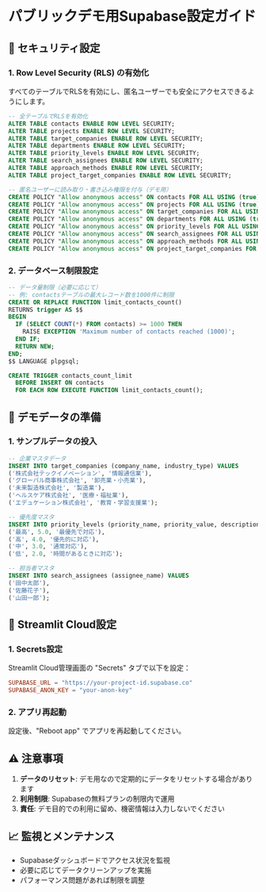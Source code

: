 # パブリックデモ用Supabase設定ガイド

## 🔐 セキュリティ設定

### 1. Row Level Security (RLS) の有効化

すべてのテーブルでRLSを有効にし、匿名ユーザーでも安全にアクセスできるようにします。

```sql
-- 全テーブルでRLSを有効化
ALTER TABLE contacts ENABLE ROW LEVEL SECURITY;
ALTER TABLE projects ENABLE ROW LEVEL SECURITY;
ALTER TABLE target_companies ENABLE ROW LEVEL SECURITY;
ALTER TABLE departments ENABLE ROW LEVEL SECURITY;
ALTER TABLE priority_levels ENABLE ROW LEVEL SECURITY;
ALTER TABLE search_assignees ENABLE ROW LEVEL SECURITY;
ALTER TABLE approach_methods ENABLE ROW LEVEL SECURITY;
ALTER TABLE project_target_companies ENABLE ROW LEVEL SECURITY;

-- 匿名ユーザーに読み取り・書き込み権限を付与（デモ用）
CREATE POLICY "Allow anonymous access" ON contacts FOR ALL USING (true);
CREATE POLICY "Allow anonymous access" ON projects FOR ALL USING (true);
CREATE POLICY "Allow anonymous access" ON target_companies FOR ALL USING (true);
CREATE POLICY "Allow anonymous access" ON departments FOR ALL USING (true);
CREATE POLICY "Allow anonymous access" ON priority_levels FOR ALL USING (true);
CREATE POLICY "Allow anonymous access" ON search_assignees FOR ALL USING (true);
CREATE POLICY "Allow anonymous access" ON approach_methods FOR ALL USING (true);
CREATE POLICY "Allow anonymous access" ON project_target_companies FOR ALL USING (true);
```

### 2. データベース制限設定

```sql
-- データ量制限（必要に応じて）
-- 例: contactsテーブルの最大レコード数を1000件に制限
CREATE OR REPLACE FUNCTION limit_contacts_count()
RETURNS trigger AS $$
BEGIN
  IF (SELECT COUNT(*) FROM contacts) >= 1000 THEN
    RAISE EXCEPTION 'Maximum number of contacts reached (1000)';
  END IF;
  RETURN NEW;
END;
$$ LANGUAGE plpgsql;

CREATE TRIGGER contacts_count_limit
  BEFORE INSERT ON contacts
  FOR EACH ROW EXECUTE FUNCTION limit_contacts_count();
```

## 🎯 デモデータの準備

### 1. サンプルデータの投入

```sql
-- 企業マスタデータ
INSERT INTO target_companies (company_name, industry_type) VALUES
('株式会社テックイノベーション', '情報通信業'),
('グローバル商事株式会社', '卸売業・小売業'),
('未来製造株式会社', '製造業'),
('ヘルスケア株式会社', '医療・福祉業'),
('エデュケーション株式会社', '教育・学習支援業');

-- 優先度マスタ
INSERT INTO priority_levels (priority_name, priority_value, description) VALUES
('最高', 5.0, '最優先で対応'),
('高', 4.0, '優先的に対応'),
('中', 3.0, '通常対応'),
('低', 2.0, '時間があるときに対応');

-- 担当者マスタ
INSERT INTO search_assignees (assignee_name) VALUES
('田中太郎'),
('佐藤花子'),
('山田一郎');
```

## 🚀 Streamlit Cloud設定

### 1. Secrets設定

Streamlit Cloud管理画面の "Secrets" タブで以下を設定：

```toml
SUPABASE_URL = "https://your-project-id.supabase.co"
SUPABASE_ANON_KEY = "your-anon-key"
```

### 2. アプリ再起動

設定後、"Reboot app" でアプリを再起動してください。

## ⚠️ 注意事項

1. **データのリセット**: デモ用なので定期的にデータをリセットする場合があります
2. **利用制限**: Supabaseの無料プランの制限内で運用
3. **責任**: デモ目的での利用に留め、機密情報は入力しないでください

## 📈 監視とメンテナンス

- Supabaseダッシュボードでアクセス状況を監視
- 必要に応じてデータクリーンアップを実施
- パフォーマンス問題があれば制限を調整